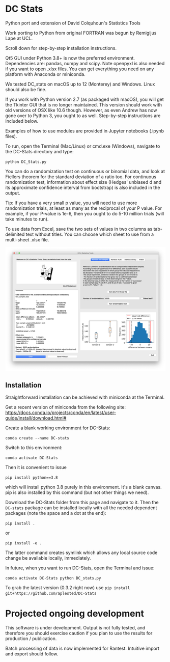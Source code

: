 # DC Stats
Python port and extension of David Colquhoun's Statistics Tools

Work porting to Python from original FORTRAN was begun by Remigijus Lape at UCL. 

Scroll down for step-by-step installation instructions.

Qt5 GUI under Python 3.8+ is now the preferred environment. 
Dependencies are: pandas, numpy and scipy. Note openpyxl is also needed if you want to open .xlsx files. 
You can get everything you need on any platform with Anaconda or miniconda.

We tested DC_stats on macOS up to 12 (Monterey) and Windows. Linux should also be fine. 

If you work with Python version 2.7 (as packaged with macOS), you will get the Tkinter GUI that is no longer maintained. This version should work with old versions of OSX like 10.6 though. However, as even Andrew has now gone over to Python 3, you ought to as well. Step-by-step instructions are included below. 

Examples of how to use modules are provided in Jupyter notebooks (.ipynb files). 

To run, open the Terminal (Mac/Linux) or cmd.exe (Windows), navigate to the DC-Stats directory and type:

`python DC_Stats.py`

You can do a randomization test on continuous or binomial data, and look at Fiellers theorem for the standard deviation of a ratio too. For continuous randomization test, information about effect size (Hedges' unbiased d and its approximate confidence interval from bootstrap) is also included in the output. 

Tip: If you have a very small p value, you will need to use more randomization trials, at least as many as the reciprocal of your P value. For example, if your P-value is 1e-6, then you ought to do 5-10 million trials (will take minutes to run).

To use data from Excel, save the two sets of values in two columns as tab-delimited text without titles. You can choose which sheet to use from a multi-sheet .xlsx file. 

![screenshot](Screenshot.png)

## Installation

Straightforward installation can be achieved with miniconda at the Terminal. 

Get a recent version of miniconda from the following site:
https://docs.conda.io/projects/conda/en/latest/user-guide/install/download.html#

Create a blank working environment for DC-Stats: 

`conda create --name DC-stats`

Switch to this environment:

`conda activate DC-Stats`

Then it is convenient to issue 

`pip install python==3.8`

which will install python 3.8 purely in this environment. It's a blank canvas. pip is also installed by this command (but not other things we need). 

Download the DC-Stats folder from this page and navigate to it. Then the `DC-stats` package can be installed locally with all the needed dependent packages (note the space and a dot at the end):

`pip install .`

or

`pip install -e .`

The latter command creates symlink which allows any local source code change be available locally, immediately.

In future, when you want to run DC-Stats, open the Terminal and issue:

`conda activate DC-Stats
python DC_stats.py`

To grab the latest version (0.3.2 right now) use 
`pip install git+https://github.com/aplested/DC-Stats`


# Projected ongoing development
This software is under development. Output is not fully tested, and therefore you should exercise caution if you plan to use the results for production / publication. 

Batch processing of data is now implemented for Rantest. Intuitive import and export should follow.


